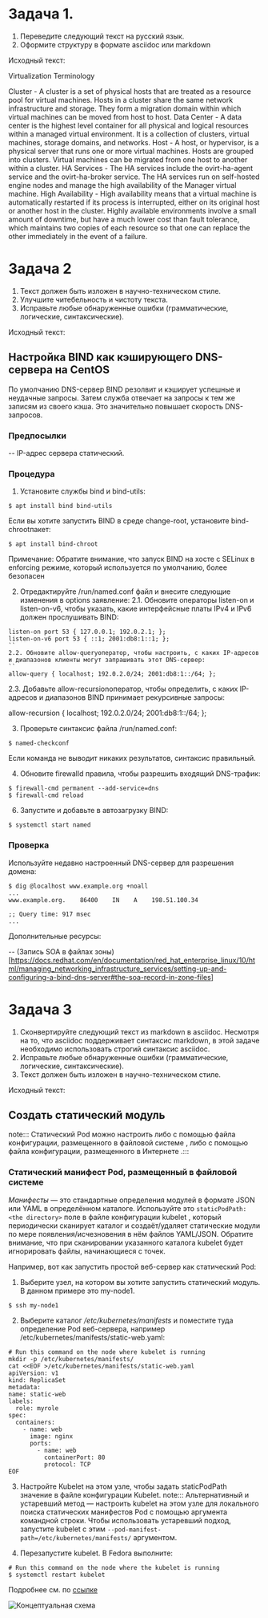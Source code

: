 # Задача 1.

1. Переведите следующий текст на русский язык.
2. Оформите структуру в формате asciidoc или markdown

Исходный текст:

Virtualization Terminology 

Cluster - A cluster is a set of physical hosts that are treated as a resource pool for virtual machines. Hosts in a cluster share the same network infrastructure and storage. They form a migration domain within which virtual machines can be moved from host to host.
Data Center - A data center is the highest level container for all physical and logical resources within a managed virtual environment. It is a collection of clusters, virtual machines, storage domains, and networks.
Host - A host, or hypervisor, is a physical server that runs one or more virtual machines. Hosts are grouped into clusters. Virtual machines can be migrated from one host to another within a cluster.
HA Services - The HA services include the ovirt-ha-agent service and the ovirt-ha-broker service. The HA services run on self-hosted engine nodes and manage the high availability of the Manager virtual machine.
High Availability - High availability means that a virtual machine is automatically restarted if its process is interrupted, either on its original host or another host in the cluster. Highly available environments involve a small amount of downtime, but have a much lower cost than fault tolerance, which maintains two copies of each resource so that one can replace the other immediately in the event of a failure.

# Задача 2

1. Текст должен быть изложен в научно-техническом стиле.
2. Улучшите читебельность и чистоту текста.
3. Исправьте любые обнаруженные ошибки (грамматические, логические, синтаксические).

Исходный текст:

## Настройка BIND как кэширующего DNS-сервера на CentOS


По умолчанию DNS-сервер BIND резолвит и кэширует успешные и неудачные запросы. Затем служба отвечает на запросы к тем же записям из своего кэша. Это значительно повышает скорость DNS-запросов.

### Предпосылки

-- IP-адрес сервера статический.

### Процедура

1. Установите службы bind и bind-utils:
```
$ apt install bind bind-utils
```
Если вы хотите запустить BIND в среде change-root, установите bind-chrootпакет:
```
$ apt install bind-chroot
```
Примечание: Обратите внимание, что запуск BIND на хосте с SELinux в enforcing режиме, который используется по умолчанию, более безопасен

2. Отредактируйте /run/named.conf файл и внесите следующие изменения в options заявление:
2.1. Обновите операторы listen-on и listen-on-v6, чтобы указать, какие интерфейсные платы IPv4 и IPv6 должен прослушивать BIND:
```
listen-on port 53 { 127.0.0.1; 192.0.2.1; };
listen-on-v6 port 53 { ::1; 2001:db8:1::1; };
``
2.2. Обновите allow-queryоператор, чтобы настроить, с каких IP-адресов и диапазонов клиенты могут запрашивать этот DNS-сервер:
``
allow-query { localhost; 192.0.2.0/24; 2001:db8:1::/64; };
```
2.3. Добавьте allow-recursionоператор, чтобы определить, с каких IP-адресов и диапазонов BIND принимает рекурсивные запросы:

allow-recursion { localhost; 192.0.2.0/24; 2001:db8:1::/64; };

3. Проверьте синтаксис файла /run/named.conf:
```
$ named-checkconf
```
Если команда не выводит никаких результатов, синтаксис правильный.

4. Обновите firewalld правила, чтобы разрешить входящий DNS-трафик:
```
$ firewall-cmd permanent --add-service=dns
$ firewall-cmd reload
```
6. Запустите и добавьте в автозагрузку BIND:
```
$ systemctl start named
```

### Проверка

Используйте недавно настроенный DNS-сервер для разрешения домена:
```
$ dig @localhost www.example.org +noall
...
www.example.org.    86400    IN    A    198.51.100.34

;; Query time: 917 msec
...
```

Дополнительные ресурсы:

-- (Запись SOA в файлах зоны)[https://docs.redhat.com/en/documentation/red_hat_enterprise_linux/10/html/managing_networking_infrastructure_services/setting-up-and-configuring-a-bind-dns-server#the-soa-record-in-zone-files]

# Задача 3

1. Сконвертируйте следующий текст из markdown в asciidoc. Несмотря на то, что asciidoc поддерживает синтаксис markdown, в этой задаче необходимо использовать строгий синтаксис asciidoc.
2. Исправьте любые обнаруженные ошибки (грамматические, логические, синтаксические).
3. Текст должен быть изложен в научно-техническом стиле.

Исходный текст:

## Создать статический модуль

note:::
Статический Pod можно настроить либо с помощью файла конфигурации, размещенного в файловой системе , либо с помощью файла конфигурации, размещенного в Интернете .:::

### Статический манифест Pod, размещенный в файловой системе

_Манифесты_ — это стандартные определения модулей в формате JSON или YAML в определённом каталоге. Используйте это `staticPodPath: <the directory>` поле в файле конфигурации kubelet , который периодически сканирует каталог и создаёт/удаляет статические модули по мере появления/исчезновения в нём файлов YAML/JSON. Обратите внимание, что при сканировании указанного каталога kubelet будет игнорировать файлы, начинающиеся с точек.

Например, вот как запустить простой веб-сервер как статический Pod:

1. Выберите узел, на котором вы хотите запустить статический модуль. В данном примере это my-node1.
```
$ ssh my-node1
```
2. Выберите каталог _/etc/kubernetes/manifests_ и поместите туда определение Pod веб-сервера, например /etc/kubernetes/manifests/static-web.yaml:
```
# Run this command on the node where kubelet is running
mkdir -p /etc/kubernetes/manifests/
cat <<EOF >/etc/kubernetes/manifests/static-web.yaml
apiVersion: v1
kind: ReplicaSet
metadata:
name: static-web
labels:
  role: myrole
spec:
  containers:
    - name: web
      image: nginx
      ports:
        - name: web
          containerPort: 80
          protocol: TCP
EOF
```
3. Настройте Kubelet на этом узле, чтобы задать staticPodPath значение в файле конфигурации Kubelet.
note:::
Альтернативный и устаревший метод — настроить kubelet на этом узле для локального поиска статических манифестов Pod с помощью аргумента командной строки. Чтобы использовать устаревший подход, запустите kubelet с этим `--pod-manifest-path=/etc/kubernetes/manifests/` аргументом.

4. Перезапустите kubelet. В Fedora выполните:
```
# Run this command on the node where the kubelet is running
$ systemctl restart kubelet
```
  Подробнее см. по [ссылке](https://kubernetes.io/docs/tasks/configure-pod-container/static-pod/)

![Концептуальная схема](https://kubernetes.io/images/docs/components-of-kubernetes.svg)

